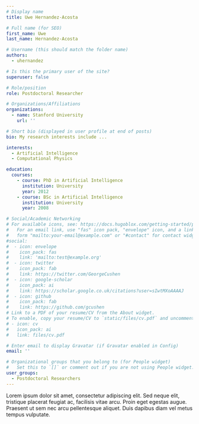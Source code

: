 ```yaml
---
# Display name
title: Uwe Hernandez-Acosta

# Full name (for SEO)
first_name: Uwe
last_name: Hernandez-Acosta

# Username (this should match the folder name)
authors:
  - uhernandez

# Is this the primary user of the site?
superuser: false

# Role/position
role: Postdoctoral Researcher

# Organizations/Affiliations
organizations:
  - name: Stanford University
    url: ''

# Short bio (displayed in user profile at end of posts)
bio: My research interests include ...

interests:
  - Artificial Intelligence
  - Computational Physics

education:
  courses:
    - course: PhD in Artificial Intelligence
      institution: University
      year: 2012
    - course: BSc in Artificial Intelligence
      institution: University
      year: 2008

# Social/Academic Networking
# For available icons, see: https://docs.hugoblox.com/getting-started/page-builder/#icons
#   For an email link, use "fas" icon pack, "envelope" icon, and a link in the
#   form "mailto:your-email@example.com" or "#contact" for contact widget.
#social:
#  - icon: envelope
#    icon_pack: fas
#    link: 'mailto:test@example.org'
#  - icon: twitter
#    icon_pack: fab
#    link: https://twitter.com/GeorgeCushen
#  - icon: google-scholar
#    icon_pack: ai
#    link: https://scholar.google.co.uk/citations?user=sIwtMXoAAAAJ
#  - icon: github
#    icon_pack: fab
#    link: https://github.com/gcushen
# Link to a PDF of your resume/CV from the About widget.
# To enable, copy your resume/CV to `static/files/cv.pdf` and uncomment the lines below.
# - icon: cv
#   icon_pack: ai
#   link: files/cv.pdf

# Enter email to display Gravatar (if Gravatar enabled in Config)
email: ''

# Organizational groups that you belong to (for People widget)
#   Set this to `[]` or comment out if you are not using People widget.
user_groups:
  - Postdoctoral Researchers
---
```


Lorem ipsum dolor sit amet, consectetur adipiscing elit. Sed neque elit, tristique placerat feugiat ac, facilisis vitae arcu. Proin eget egestas augue. Praesent ut sem nec arcu pellentesque aliquet. Duis dapibus diam vel metus tempus vulputate.
